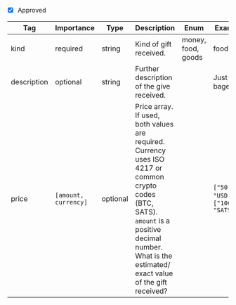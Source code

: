 - [x] Approved


| Tag         | Importance  | Type    | Description                                                        | Enum                        | Example |
|-------------|-------------|---------|--------------------------------------------------------------------|-----------------------------|---------|
| kind        | required | string  | Kind of gift received.                          | money, food, goods          |food       |
| description | optional | string  | Further description of the give received.                          |                             |Just a bagel.         |
| price       | `[amount, currency]`   | optional       | Price array. If used, both values are required. Currency uses ISO 4217 or common crypto codes (BTC, SATS). `amount` is a positive decimal number. What is the estimated/ exact value of the gift received? |             | `["50", "USD"]`, `["10000", "SATS"]`|
